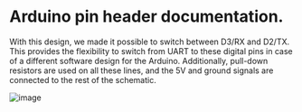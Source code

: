 # Arduino pin header documentation.

With this design, we made it possible to switch between D3/RX and D2/TX. This provides the flexibility to switch from UART to these digital pins in case of a different software design for the Arduino. Additionally, pull-down resistors are used on all these lines, and the 5V and ground signals are connected to the rest of the schematic.

![image](https://user-images.githubusercontent.com/94362354/226914134-8b2132fb-19b0-49fa-9625-3983e8911bdb.png)
